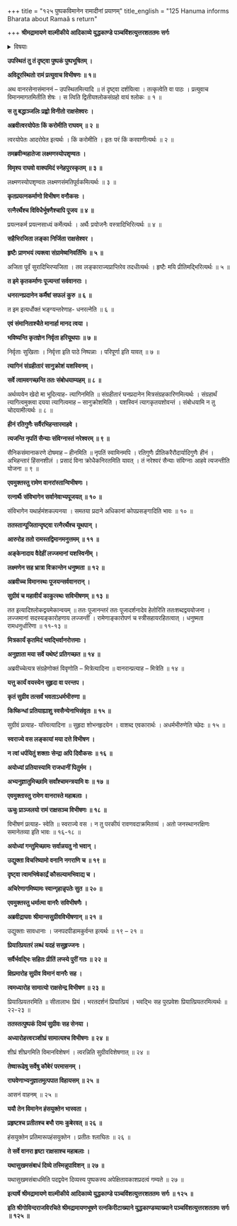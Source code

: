 +++
title = "१२५ पुष्पकविमानेन रामादीनां प्रयाणम्"
title_english = "125 Hanuma informs Bharata about Ramaâ s return"

+++
**श्रीमद्रामायणे वाल्मीकीये आदिकाव्ये युद्धकाण्डे पञ्चविंशत्युत्तरशततमः सर्गः**


<details><summary>विषयाः</summary>

विभीषणेनरामंप्रति स्वसमानीतपुष्पकप्रदर्शनपूर्वकं स्वकर्तव्य निवेदनप्रार्थना ॥ १ ॥ रामेणतंप्रति वानरकृतोपकारस्मारणपूर्वकं वस्त्रालंकारादिभिस्तत्संमाननचोदना ॥ २ ॥ तथा विभीषणेनपूजितेषुसत्सुतेषु सीतालक्ष्मणाभ्यांसह पुष्पकारोहणेन सुग्रीवविभीषणादीनां स्वस्वावासेषुसुखावस्थानचोदनपूर्वकं स्वस्यायोध्यागमनाभ्यनुज्ञानयाचनम् ॥ ३ ॥ तथा सुग्रीवविभीषणादिभिः स्वेषामयोध्याऽऽगमनेन स्वाभिषेकावलोकनकुतूहलनिवेदने स्वाज्ञयापुष्पकारूढैस्तैस्सहायोध्यांप्रति प्रस्थानम् ॥ ४ ॥

</details>




**उपस्थितं तु तं दृष्ट्वा पुष्पकं पुष्पभूषितम् ।**

**अविदूरस्थितो रामं प्रत्युवाच विभीषणः ॥ १॥**

अथ वानरसेनासंमाननं – उपस्थितमित्यादि ॥ तं दृष्ट्वा दर्शयित्वा । तत्कृत्वेति वा पाठः । प्रत्युवाच विमानमागतमितीति शेषः । स त्विति द्वितीयश्लोकसंग्रहो वायं श्लोकः ॥ १ ॥



**स तु बद्धाञ्जलिः प्रह्वो विनीतो राक्षसेश्वरः ।**

**अब्रवीत्वरयोपेतः किं करोमीति राघवम् ॥ २ ॥**

त्वरयोपेतः आदरोपेत इत्यर्थः । किं करोमीति । इतः परं किं करवाणीत्यर्थः ॥ २ ॥



**तमब्रवीन्महातेजा लक्ष्मणस्योपशृण्वतः ।**

**विमृश्य राघवो वाक्यमिदं स्नेहपुरस्कृतम् ॥ ३ ॥**

लक्ष्मणस्योपशृण्वतः लक्ष्मणसंमतिपूर्वकमित्यर्थः ॥ ३ ॥



**कृतप्रयत्नकर्माणो विभीषण वनौकसः ।**

**रत्नैरर्थैश्च विविधैर्भूषणैश्चापि पूजय ॥ ४ ॥**

प्रयत्नकर्म प्रयत्नसाध्यं कर्मेत्यर्थः । अर्थैः प्रयोजनैः वस्त्रादिभिरित्यर्थः ॥ ४ ॥



**सहैभिरजिता लङ्का निर्जिता राक्षसेश्वर ।**

**हृष्टैः प्राणभयं त्यक्त्वा संग्रामेष्वनिवर्तिभिः ॥ ५ ॥**

अजिता पूर्वं सुरादिभिरप्यजिता । तव लङ्काराज्यप्राप्तिरेव तदधीत्यर्थः । हृष्टैः मयि प्रीतिमद्भिरित्यर्थः ॥ ५ ॥



**त इमे कृतकर्माणः पूज्यन्तां सर्ववानराः ।**

**धनरत्नप्रदानेन कर्मैषां सफलं कुरु ॥ ६ ॥**

त इम इत्यर्धोक्तं भङ्ग्यन्तरेणाह- धनरत्नेति ॥ ६ ॥



**एवं संमानिताश्चैते मानार्हा मानद त्वया ।**

**भविष्यन्ति कृतज्ञेन निर्वृता हरियूथपाः ॥ ७ ॥**

निर्वृताः सुखिताः । निर्वृत्ता इति पाठे निष्पन्नाः । परिपूर्णा इति यावत् ॥ ७ ॥



**त्यागिनं संग्रहीतारं सानुक्रोशं यशस्विनम् ।**

**सर्वे त्वामवगच्छन्ति ततः संबोधयाम्यहम् ॥ ८ ॥**

अर्थव्ययेन खेदो मा भूदित्याह- त्यागिनमिति ॥ संग्रहीतारं घनप्रदानेन मित्रसंग्रहकारिणमित्यर्थः । संग्रहार्थं त्यागित्वमुक्त्वा दयया त्यागित्वमाह – सानुक्रोशमिति । यशस्विनं त्यागकृतयशोवन्तं । संबोधयामि न तु चोदयामीत्यर्थः ॥ ८ ॥



**हीनं रतिगुणैः सर्वैरभिहन्तारमाहवे ।**

**त्यजन्ति नृपतिं सैन्याः संविग्नास्तं नरेश्वरम् ॥ ९ ॥**

सैनिकसंमानाकरणे दोषमाह – हीनमिति ॥ नृपतिं स्वामिनमपि । रतिगुणैः प्रीतिकरैरौदार्यादिगुणैः हीनं । अभिहन्तारं हिंसनशीलं । प्रसादं विना क्रोधैकनिरतमिति यावत् । तं नरेश्वरं सैन्याः संविग्नाः आहवे त्यजन्तीति योजना ॥ ९ ॥



**एवमुक्तस्तु रामेण वानरांस्तान्विभीषणः ।**

**रत्नार्थैः संविभागेन सर्वानेवाभ्यपूजयत् ॥ १० ॥**

संविभागेन यथार्हमंशकल्पनया । समतया प्रदाने अधिकानां कोपप्रसङ्गादिति भावः ॥ १० ॥



**ततस्तान्पूजितान्दृष्ट्वा रत्नैरर्थैश्च यूथपान् ।**

**आरुरोह ततो रामस्तद्विमानमनुत्तमम् ॥ ११ ॥**

**अङ्केनादाय वैदेहीं लज्जमानां यशस्विनीम् ।**

**लक्ष्मणेन सह भ्रात्रा विक्रान्तेन धनुष्मता ॥ १२ ॥**

**अब्रवीच्च विमानस्थः पूजयन्सर्ववानरान् ।**

**सुग्रीवं च महावीर्यं काकुत्स्थः सविभीषणम् ॥ १३ ॥**

तत इत्यादिश्लोकद्वयमेकान्वयम् ॥ ततः पूजानन्तरं ततः पूजादर्शनादेव हेतोरिति ततःशब्दद्वययोजना । लज्जमानां सदस्यङ्कारोहणाय लज्जन्तीं । रामेणाङ्कारोपणं च स्त्रीसहायरहितत्वात् । धनुष्मता रामधनुर्धारिणा ॥ ११-१३ ॥



**मित्रकार्यं कृतमिदं भवद्भिर्वानरोत्तमाः ।**

**अनुज्ञाता मया सर्वे यथेष्टं प्रतिगच्छत ॥ १४ ॥**

अब्रवीच्चेत्यत्र संग्रहेणोक्तं विवृणोति – मित्रेत्यादिना ॥ वानरान्प्रत्याह – मित्रेति ॥ १४ ॥



**यत्तु कार्यं वयस्येन सुहृदा वा परन्तप ।**

**कृतं सुग्रीव तत्सर्वं भवताऽधर्मभीरुणा ॥**

**किष्किन्धां प्रतियाह्याशु स्वसैन्येनाभिसंवृतः ॥ १५ ॥**

सुग्रीवं प्रत्याह- यत्त्वित्यादिना ॥ सुहृदा शोभनहृदयेन । वाशब्द एवकारार्थः । अधर्मभीरुणेति च्छेदः ॥ १५ ॥



**स्वराज्ये वस लङ्कायां मया दत्ते विभीषण ।**

**न त्वां धर्पयितुं शक्ताः सेन्द्रा अपि दिवौकसः ॥ १६ ॥**

**अयोध्यां प्रतियास्यामि राजधानीं पितुर्मम ।**

**अभ्यनुज्ञातुमिच्छामि सर्वांश्चामन्त्रयामि वः ॥ १७ ॥**

**एवमुक्तास्तु रामेण वानरास्ते महाबलाः ।**

**ऊचुः प्राञ्जलयो रामं राक्षसञ्च विभीषणः ॥ १८ ॥**

विभीषणं प्रत्याह- स्वेति ॥ स्वराज्ये वस । न तु परकीयं रावणवदाक्रमितव्यं । अतो जनस्थानरक्षिणः समानेतव्या इति भावः ॥ १६-१८ ॥



**अयोध्यां गन्तुमिच्छामः सर्वान्नयतु नो भवान् ।**

**उद्युक्ता विचरिष्यामो वनानि नगराणि च ॥ १९ ॥**

**दृष्ट्वा त्वामभिषेकार्द्रं कौसल्यामभिवाद्य च ।**

**अचिरेणागमिष्यामः स्वान्गृहान्नृपतेः सुत ॥ २० ॥**

**एवमुक्तस्तु धर्मात्मा वानरैः सविभीषणैः ।**

**अब्रवीद्राघवः श्रीमान्ससुग्रीवविभीषणान् ॥ २१ ॥**

उद्युक्ताः सावधानाः । जनपदपीडामकुर्वन्त इत्यर्थः ॥ १९ – २१ ॥



**प्रियात्प्रियतरं लब्धं यदहं ससुहृज्जनः ।**

**सर्वैर्भवद्भिः सहितः प्रीतिं लप्स्ये पुरीं गतः ॥ २२ ॥**

**क्षिप्रमारोह सुग्रीव विमानं वानरैः सह ।**

**त्वमध्यारोह सामात्यो राक्षसेन्द्र विभीषण ॥ २३ ॥**

प्रियात्प्रियतरमिति ॥ सीतालाभः प्रियं । भरतदर्शनं प्रियात्प्रियं । भवद्भिः सह पुरप्रवेशः प्रियात्प्रियतरमित्यर्थः ॥ २२-२३ ॥



**ततस्तत्पुष्पकं दिव्यं सुग्रीवः सह सेनया ।**

**अध्यारोहत्त्वरञ्शीघ्रं सामात्यश्च विभीषणः ॥ २४ ॥**

शीघ्रं शीघ्रगमिति विमानविशेषणं । त्वरन्निति सुग्रीवविशेषणात् ॥ २४ ॥



**तेष्वारूढेषु सर्वेषु कौबेरं परमासनम् ।**

**राघवेणाभ्यनुज्ञातमुत्पपात विहायसम् ॥ २५ ॥**

आसनं वाहनम् ॥ २५ ॥



**ययौ तेन विमानेन हंसयुक्तेन भास्वता ।**

**प्रहृष्टश्च प्रतीतश्च बभौ रामः कुबेरवत् ॥ २६ ॥**

हंसयुक्तेन प्रतिमारूपहंसयुक्तेन । प्रतीतः श्लाघितः ॥ २६ ॥



**ते सर्वे वानरा हृष्टा राक्षसाश्च महाबलाः ।**

**यथासुखमसंबाधं दिव्ये तस्मिन्नुपाविशन् ॥ २७ ॥**

यथासुखमसंबाधमिति पदद्वयेन दिव्यस्य पुष्पकस्य अपेक्षितावकाशप्रदत्वं गम्यते ॥ २७ ॥



**इत्यार्षे श्रीमद्रामायणे वाल्मीकीये आदिकाव्ये युद्धकाण्डे पञ्चविंशत्युत्तरशततमः सर्गः ॥ १२५ ॥**

**इति श्रीगोविन्दराजविरचिते श्रीमद्रामायणभूषणे रत्नकिरीटाख्याने युद्धकाण्डव्याख्याने पञ्चविंशत्युत्तरशततमः सर्गः ॥ १२५ ॥**

